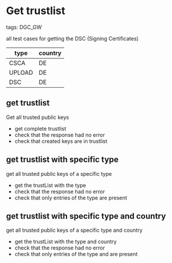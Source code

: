 # Get trustlist

tags: DGC_GW

all test cases for getting the DSC (Signing Certificates)

| type   | country |
| ------ | ------- |
| CSCA   | DE      |
| UPLOAD | DE      |
| DSC    | DE      |

## get trustlist

Get all trusted public keys

* get complete trustlist
* check that the response had no error
* check that created keys are in trustlist

## get trustlist with specific type

get all trusted public keys of a specific type

* get the trustList with the type <type>
* check that the response had no error
* check that only entries of the type <type> are present

## get trustlist with specific type and country

get all trusted public keys of a specific type and country

* get the trustList with the type <type> and country <country>
* check that the response had no error
* check that only entries of the type <type> and <country> are present
